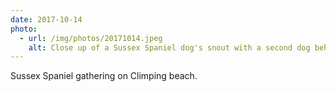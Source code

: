 ```yaml
---
date: 2017-10-14
photo:
  - url: /img/photos/20171014.jpeg
    alt: Close up of a Sussex Spaniel dog's snout with a second dog behind.
---
```


Sussex Spaniel gathering on Climping beach.
